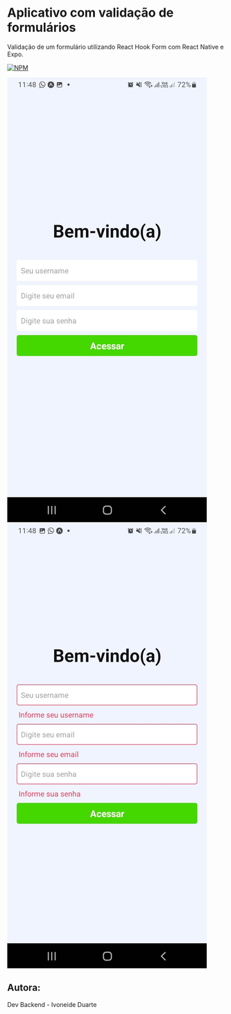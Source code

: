 # Aplicativo com validação de formulários
 Validação de um formulário utilizando React Hook Form com React Native e Expo.

[![NPM](https://img.shields.io/npm/l/react)](https://github.com/Ivoneideduarte/robotic-arm-with-controller/blob/main/LICENSE) 
 
 ![Web 1](https://github.com/Ivoneideduarte/AppFormValidacao/blob/main/assets/img01.jpeg)
 ![Web 1](https://github.com/Ivoneideduarte/AppFormValidacao/blob/main/assets/img02.jpeg)
 
 ## Autora:
  Dev Backend - Ivoneide Duarte
